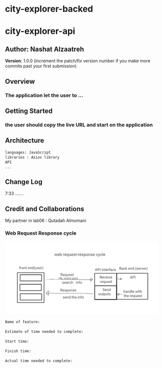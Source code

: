 # city-explorer-backed

# city-explorer-api

## **Author**: Nashat Alzaatreh

**Version**: 1.0.0 (increment the patch/fix version number if you make more commits past your first submission)

## Overview

<!-- Provide a high level overview of what this application is and why you are building it, beyond the fact that it's an assignment for this class. (i.e. What's your problem domain?) -->

### The application let the user to ...

## Getting Started

<!-- What are the steps that a user must take in order to build this app on their own machine and get it running? -->

### the user should copy the live URL and start on the application

## Architecture

<!-- Provide a detailed description of the application design. What technologies (languages, libraries, etc) you're using, and any other relevant design information. -->

```
languages: JavaScript
libraries : Axios library
API
...
```

## Change Log

<!-- Use this area to document the iterative changes made to your application as each feature is successfully implemented. Use time stamps. Here's an example:

01-01-2001 4:59pm - Application now has a fully-functional express server, with a GET route for the location resource. -->

7:33 .......

## Credit and Collaborations

<!-- Give credit (and a link) to other people or resources that helped you build this application. -->

My partner in lab06 : Qutadah Almomani

### Web Request Response cycle

![Web Request Response cycle](img/wrrc.PNG)

```
Name of feature:

Estimate of time needed to complete:

Start time:

Finish time:

Actual time needed to complete:
```
